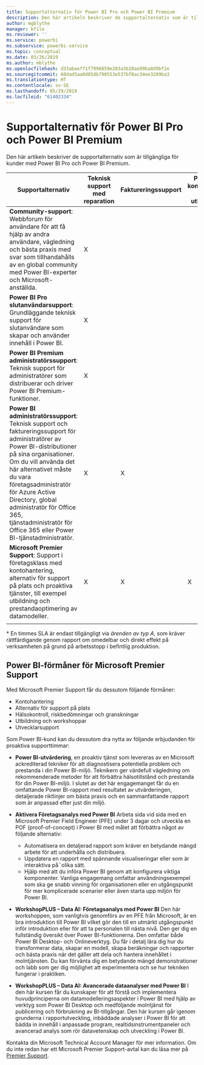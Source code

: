 ```yaml
---
title: Supportalternativ för Power BI Pro och Power BI Premium
description: Den här artikeln beskriver de supportalternativ som är tillgängliga för kunder med Power BI Pro och Power BI Premium.
author: mgblythe
manager: kfile
ms.reviewer: ''
ms.service: powerbi
ms.subservice: powerbi-service
ms.topic: conceptual
ms.date: 03/26/2019
ms.author: mblythe
ms.openlocfilehash: d33abaeff1f7996859e203a3b28ae99ba8d9bf2e
ms.sourcegitcommit: 60dad5aa0d85db790553e537bf8ac34ee3289ba3
ms.translationtype: HT
ms.contentlocale: sv-SE
ms.lasthandoff: 05/29/2019
ms.locfileid: "61402334"
---
```

# <a name="power-bi-pro-and-power-bi-premium-support-options"></a>Supportalternativ för Power BI Pro och Power BI Premium

Den här artikeln beskriver de supportalternativ som är tillgängliga för kunder med Power BI Pro och Power BI Premium.

| **Supportalternativ** | **Teknisk support med reparation** | **Faktureringssupport** | **Proaktiv konsultation och utbildning** | **Servicenivå <br>(tid till första engagemang)** | **Supportkanal** |
| --- | --- | --- | --- | --- | --- |
| **Community-support**: Webbforum för användare för att få hjälp av andra användare, vägledning och bästa praxis med svar som tillhandahålls av en global community med Power BI-experter och Microsoft-anställda. | X |   |   | Ingen, engagemang tillhandahålls som bästa möjliga. | [Power BI Community](https://community.powerbi.com) |
| **Power BI Pro slutanvändarsupport**: Grundläggande teknisk support för slutanvändare som skapar och använder innehåll i Power BI. | X |   |   | En arbetsdag. | [Power BI supportwebbplats](https://support.powerbi.com)  |
| **Power BI Premium administratörssupport**: Teknisk support för administratörer som distribuerar och driver Power BI Premium-funktioner. | X |   |   | En arbetsdag eller en timme, beroende på allvarlighetsgrad.\* | [Power BI supportwebbplats](https://support.powerbi.com)<br>ELLER<br>[Administrationscenter för Microsoft 365](https://portal.office.com/adminportal)<br>ELLER<br> Telefon |
| **Power BI administratörssupport**: Teknisk support och faktureringssupport för administratörer av Power BI-distributioner på sina organisationer.  Om du vill använda det här alternativet måste du vara företagsadministratör för Azure Active Directory, global administratör för Office 365, tjänstadministratör för Office 365 eller Power BI-tjänstadministratör. | X | X |   | En arbetsdag eller en timme, beroende på allvarlighetsgrad.\* | [Administrationscenter för Microsoft 365](https://portal.office.com/adminportal)<br>ELLER<br> Telefon |
| **Microsoft Premier Support**: Support i företagsklass med kontohantering, alternativ för support på plats och proaktiva tjänster, till exempel utbildning och prestandaoptimering av datamodeller. | X | X | X | Varierar beroende på erbjudande och allvarlighetsgrad.\* | Technical Account Manager <br>ELLER<br> [Administrationscenter för Microsoft 365](https://portal.office.com/adminportal) |
| | | | | | |

\* En timmes SLA är endast tillgängligt via _ärenden av typ A_, som kräver rättfärdigande genom rapport om omedelbar och direkt effekt på verksamheten på grund på arbetsstopp i befintlig produktion.

## <a name="power-bi-benefits-for-microsoft-premier-support"></a>Power BI-förmåner för Microsoft Premier Support

Med Microsoft Premier Support får du dessutom följande förmåner:

- Kontohantering
- Alternativ för support på plats
- Hälsokontroll, riskbedömningar och granskningar
- Utbildning och workshoppar
- Utvecklarsupport

Som Power BI-kund kan du dessutom dra nytta av följande erbjudanden för proaktiva supporttimmar:

 - **Power BI-utvärdering**, en proaktiv tjänst som levereras av en Microsoft ackrediterad tekniker för att diagnostisera potentiella problem och prestanda i din Power BI-miljö. Teknikern ger värdefull vägledning om rekommenderade metoder för att förbättra hälsotillstånd och prestanda för din Power BI-miljö. I slutet av det här engagemanget får du en omfattande Power BI-rapport med resultatet av utvärderingen, detaljerade riktlinjer om bästa praxis och en sammanfattande rapport som är anpassad efter just din miljö.

 - **Aktivera Företagsanalys med Power BI** Arbeta sida vid sida med en Microsoft Premier Field Engineer (PFE) under 3 dagar och utveckla en POF (proof-of-concept) i Power BI med målet att förbättra något av följande alternativ:
    - Automatisera en detaljerad rapport som kräver en betydande mängd arbete för att underhålla och distribuera.
    - Uppdatera en rapport med spännande visualiseringar eller som är interaktiva på¨olika sätt. 
    - Hjälp med att du införa Power BI genom att konfigurera viktiga komponenter. Vanliga engagemang omfattar användningsexempel som ska ge snabb vinning för organisationen eller en utgångspunkt för mer komplicerade scenarier eller även starta upp miljön för Power BI.

  - **WorkshopPLUS – Data AI: Företagsanalys med Power BI** Den här workshoppen, som vanligtvis genomförs av en PFE från Microsoft, är en bra introduktion till Power BI vilket gör den till en utmärkt utgångspunkt inför introduktion eller för att ta personalen till nästa nivå.
Den ger dig en fullständig översikt över Power BI-funktionerna. Den omfattar både Power BI Desktop- och Onlineverktyg. Du får i detalj lära dig hur du transformerar data, skapar en modell, skapa beräkningar och rapporter och bästa praxis när det gäller att dela och hantera innehållet i molntjänsten. Du kan förvänta dig en betydande mängd demonstrationer och labb som ger dig möjlighet att experimentera och se hur tekniken fungerar i praktiken.

  - **WorkshopPLUS – Data AI: Avancerade dataanalyser med Power BI** I den här kursen får du kunskaper för att förstå och implementera huvudprinciperna om datamodelleringsaspekter i Power BI med hjälp av verktyg som Power BI Desktop och medföljande molntjänst för publicering och förbrukning av BI-tillgångar. Den här kursen går igenom grunderna i rapportutveckling, inbäddade analyser i Power BI för att bädda in innehåll i anpassade program, realtidsinstrumentpaneler och avancerad analys som rör datavetenskap och utveckling i Power BI.

Kontakta din Microsoft Technical Account Manager för mer information. Om du inte redan har ett Microsoft Premier Support-avtal kan du läsa mer på [Premier Support](https://support.microsoft.com/en-us/premier).
